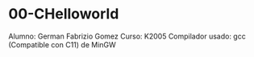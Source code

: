 # 00-CHelloworld
Alumno: German Fabrizio Gomez
Curso: K2005
Compilador usado: gcc (Compatible con C11) de MinGW